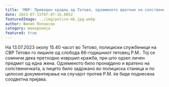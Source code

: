 ```yaml
---
title: 'МВР: Приведен крадец од Тетово, одземеното вратено на сопственичката - 14 ЈУЛИ 2023'
date: 2023-07-15T07:47:15.005Z
featuredImage: ../img/police-mk.jpg.webp
author: Филип Поповски
category: македонија
featured: true
---
```


На 13.07.2023 околу 15.40 часот во Тетово, полициски службеници на СВР Тетово го лишиле од слобода 66-годишниот тетовец Р.М.. Тој се сомничи дека претходно извршил кражба, при што одзел личен предмет од една жена. 
Одземеното било пронајдено и вратено на сопственичката, а лицето било задржано во полициска станица и по целосно документирање на случајот против Р.М. ќе биде поднесена соодветна пријава. 

